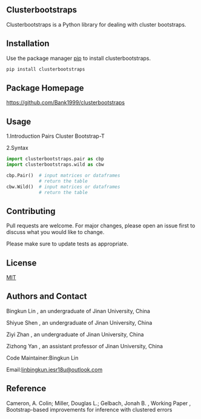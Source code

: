## Clusterbootstraps

Clusterbootstraps is a Python library for dealing with cluster bootstraps.

## Installation

Use the package manager [pip](https://pip.pypa.io/en/stable/) to install clusterbootstraps.

```bash
pip install clusterbootstraps
```
## Package Homepage
https://github.com/Bank1999/clusterbootstraps

## Usage
1.Introduction
  Pairs Cluster Bootstrap-T
  
2.Syntax
```python
import clusterbootstraps.pair as cbp
import clusterbootstraps.wild as cbw

cbp.Pair()  # input matrices or dataframes
            # return the table
cbw.Wild()  # input matrices or dataframes
            # return the table
```         

## Contributing
Pull requests are welcome. For major changes, please open an issue first to discuss what you would like to change.

Please make sure to update tests as appropriate.

## License
[MIT](https://choosealicense.com/licenses/mit/)

## Authors and Contact
Bingkun Lin , an undergraduate of Jinan University, China

Shiyue Shen , an undergraduate of Jinan University, China

Ziyi Zhan , an undergraduate of Jinan University, China

Zizhong Yan , an assistant professor of Jinan University, China

Code Maintainer:Bingkun Lin

Email:linbingkun.iesr18u@outlook.com

## Reference
Cameron, A. Colin; Miller, Douglas L.; Gelbach, Jonah B. , Working Paper , Bootstrap-based improvements for inference with clustered errors

